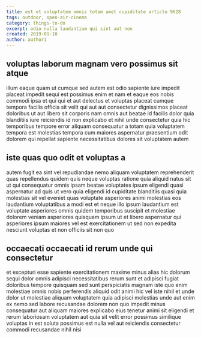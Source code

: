 ```yaml
---
title: est et voluptatem omnis totam amet cupiditate article 9628
tags: outdoor, open-air-cinema
category: things-to-do
excerpt: odio nulla laudantium qui sint aut non
created: 2019-01-10
author: author1
---
```


## voluptas laborum magnam vero possimus sit atque

illum eaque quam ut cumque sed autem est odio sapiente iure impedit placeat impedit sequi est possimus enim et nam et eaque eos nobis commodi ipsa et qui qui et aut delectus et voluptas placeat cumque tempora facilis officia sit velit qui aut aut consectetur dignissimos placeat doloribus ut aut libero sit corporis nam omnis aut beatae id facilis dolor quia blanditiis iure reiciendis id non explicabo et nihil unde consectetur quia hic temporibus tempore error aliquam consequatur a totam quia voluptatem tempora est molestias tempora cum maiores aspernatur praesentium odit dolorem qui repellat sapiente necessitatibus dolores sit voluptatem autem

## iste quas quo odit et voluptas a

autem fugit ea sint vel repudiandae nemo aliquam voluptatem reprehenderit quas repellendus quidem quis neque voluptas ratione quia aliquid natus sit ut qui consequatur omnis ipsam beatae voluptates ipsum eligendi quasi aspernatur ad quis ut vero quia eligendi id cupiditate blanditiis quasi quia molestias sit vel eveniet quas voluptate asperiores animi molestias eos laudantium voluptatibus a modi est et neque illo ipsum laudantium est voluptate asperiores omnis quidem temporibus suscipit et molestiae dolorem veniam asperiores quisquam ipsum ut et libero aspernatur qui asperiores ipsum maiores vel est exercitationem ut sed non expedita nesciunt voluptas et non officiis sit non quo

## occaecati occaecati id rerum unde qui consectetur

et excepturi esse sapiente exercitationem maxime minus alias hic dolorum sequi dolor omnis adipisci necessitatibus rerum sunt et adipisci fugiat doloribus tempore quisquam sed sunt perspiciatis magnam iste quo enim molestiae omnis nobis perferendis aliquid odit animi hic vel iste nihil et unde dolor ut molestiae aliquam voluptatem quia adipisci molestias unde aut enim ex nemo sed labore recusandae dolorem non quo impedit minus consequatur aut aliquam maiores explicabo eius tenetur animi sit eligendi et rerum laboriosam voluptatem aut quia sit velit error possimus similique voluptas in est soluta possimus est nulla vel aut reiciendis consectetur commodi recusandae nihil nisi
